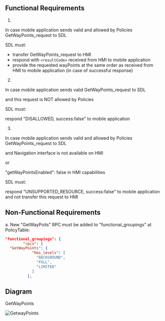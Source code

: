 ## Functional Requirements

1.
In case mobile application sends valid and allowed by Policies GetWayPoints_request to SDL

SDL must: 
- transfer GetWayPoints_request to HMI
- respond with `<resultCode>` received from HMI to mobile application
- provide the requested wayPoints at the same order as received from HMI to mobile application (in case of successful response)

2.
In case mobile application sends valid GetWayPoints_request to SDL

and this request is NOT allowed by Policies

SDL must: 

respond "DISALLOWED, success:false" to mobile application

3. 
In case mobile application sends valid and allowed by Policies GetWayPoints_request to SDL

and Navigation interface is not available on HMI

or

 "getWayPointsEnabled": false in HMI capabilities
 
 SDL must:
 
 respond "UNSUPPORTED_RESOURCE, success:false" to mobile application and not transfer this request to HMI


## Non-Functional Requirements

a. New "GetWayPoits" RPC must be added to "functional_groupings" at PolicyTable:

```json
"functional_groupings": {
        "rpcs": {
  "GetWayPoints": {
            "hmi_levels": [
              "BACKGROUND",
              "FULL",
              "LIMITED"
            ]
          },
```

## Diagram

GetWayPoints

![GetwayPoints](https://github.com/smartdevicelink/sdl_requirements/blob/GetWayPoints/detailed_docs/accessories/GetWayPoints.png)
